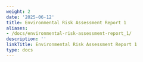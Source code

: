```yaml
---
weight: 2
date: '2025-06-12'
title: Environmental Risk Assessment Report 1
aliases:
- /docs/environmental-risk-assessment-report_1/
description: ''
linkTitle: Environmental Risk Assessment Report 1
type: docs
---
```


